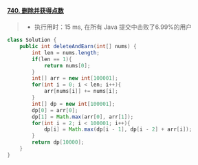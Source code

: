 #### [740. 删除并获得点数](https://leetcode-cn.com/problems/delete-and-earn/)

> - 执行用时：15 ms, 在所有 Java 提交中击败了6.99%的用户

```java
class Solution {
    public int deleteAndEarn(int[] nums) {
        int len = nums.length;
        if(len == 1){
            return nums[0];
        }
        int[] arr = new int[100001];
        for(int i = 0; i < len; i++){
            arr[nums[i]] += nums[i];
        }
        int[] dp = new int[100001];
        dp[0] = arr[0];
        dp[1] = Math.max(arr[0], arr[1]);
        for(int i = 2; i < 100001; i++){
            dp[i] = Math.max(dp[i - 1], dp[i - 2] + arr[i]);
        }
        return dp[10000];
    }
}
```

